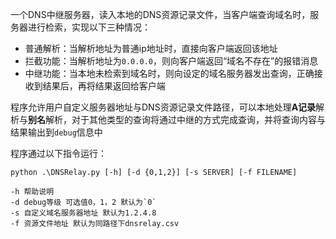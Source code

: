 一个DNS中继服务器，读入本地的DNS资源记录文件，当客户端查询域名时，服务器进行检索，实现以下三种情况：

* 普通解析：当解析地址为普通ip地址时，直接向客户端返回该地址
* 拦截功能：当解析地址为`0.0.0.0`，则向客户端返回“域名不存在”的报错消息
* 中继功能：当本地未检索到域名时，则向设定的域名服务器发出查询，正确接收到结果后，再将结果返回给客户端

程序允许用户自定义服务器地址与DNS资源记录文件路径，可以本地处理**A记录**解析与**别名**解析，对于其他类型的查询将通过中继的方式完成查询，并将查询内容与结果输出到`debug`信息中

程序通过以下指令运行：
```
python .\DNSRelay.py [-h] [-d {0,1,2}] [-s SERVER] [-f FILENAME]
```
    -h 帮助说明
    -d debug等级 可选值0，1，2 默认为`0`
    -s 自定义域名服务器地址 默认为1.2.4.8
    -f 资源文件地址 默认为同路径下dnsrelay.csv
